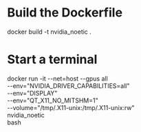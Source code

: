 # Build the Dockerfile
docker build -t nvidia_noetic .
 
# Start a terminal
docker run -it --net=host --gpus all \
    --env="NVIDIA_DRIVER_CAPABILITIES=all" \
    --env="DISPLAY" \
    --env="QT_X11_NO_MITSHM=1" \
    --volume="/tmp/.X11-unix:/tmp/.X11-unix:rw" \
    nvidia_noetic \
    bash